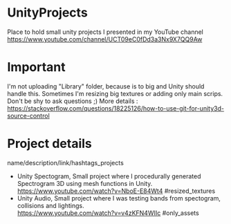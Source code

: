 # UnityProjects
Place to hold small unity projects I presented in my YouTube channel
https://www.youtube.com/channel/UCT09eC0fDd3a3Nx9X7QQ9Aw

# Important
I'm not uploading "Library" folder, because is to big and Unity should handle this. Sometimes I'm resizing big textures or adding only main scrips. 
Don't be shy to ask questions ;) More details : https://stackoverflow.com/questions/18225126/how-to-use-git-for-unity3d-source-control

# Project details  
name/description/link/hashtags_projects
- Unity Spectogram, Small project where I procedurally generated Spectrogram 3D using mesh functions in Unity.  
https://www.youtube.com/watch?v=NboE-E84Wt4 #resized_textures
- Unity Audio, Small project where I was testing bands from spectogram, collisions and lightings.  
https://www.youtube.com/watch?v=v4zKFN4WIIc #only_assets
